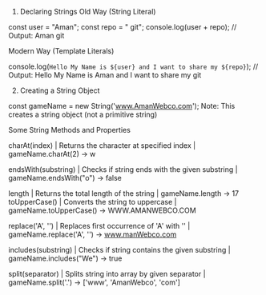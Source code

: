 
 1. Declaring Strings
 Old Way (String Literal)


const user = "Aman";
const repo = " git";
console.log(user + repo); // Output: Aman git

Modern Way (Template Literals)

console.log(`Hello My Name is ${user} and I want to share my ${repo}`);
// Output: Hello My Name is Aman and I want to share my  git
 

2. Creating a String Object
 
const gameName = new String('www.AmanWebco.com');
Note: This creates a string object (not a primitive string)


 Some String Methods and Properties
 
charAt(index) | Returns the character at specified index | gameName.charAt(2) → w

endsWith(substring) | Checks if string ends with the given substring | gameName.endsWith("o") → false

length | Returns the total length of the string | gameName.length → 17
toUpperCase() | Converts the string to uppercase | gameName.toUpperCase() → WWW.AMANWEBCO.COM

replace('A', '') | Replaces first occurrence of 'A' with '' | gameName.replace('A', '') → www.manWebco.com

includes(substring) | Checks if string contains the given substring | gameName.includes("We") → true

split(separator) | Splits string into array by given separator | gameName.split('.') → ['www', 'AmanWebco', 'com']